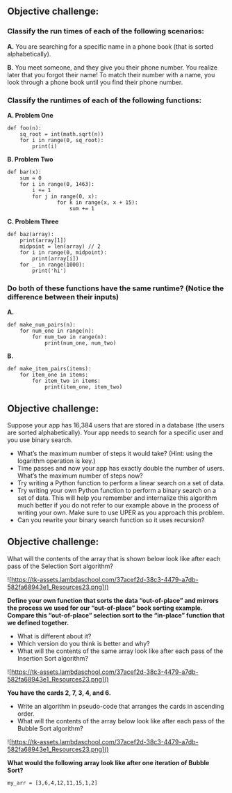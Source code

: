 ## Objective challenge:

### Classify the run times of each of the following scenarios:

**A.** You are searching for a specific name in a phone book (that is sorted alphabetically).

**B.** You meet someone, and they give you their phone number. You realize later that you forgot their name! To match their number with a name, you look through a phone book until you find their phone number.


### Classify the runtimes of each of the following functions:

**A. Problem One**
```
def foo(n):
    sq_root = int(math.sqrt(n))
    for i in range(0, sq_root):
        print(i)
```

**B. Problem Two**
```
def bar(x):
    sum = 0
    for i in range(0, 1463):
        i += 1
        for j in range(0, x):
                for k in range(x, x + 15):
                    sum += 1
```

**C. Problem Three**
```
def baz(array):
    print(array[1])
    midpoint = len(array) // 2
    for i in range(0, midpoint):
        print(array[i])
    for _ in range(1000):
        print('hi')
```

### Do both of these functions have the same runtime? (Notice the difference between their inputs)

**A.**
```
def make_num_pairs(n):
    for num_one in range(n):
        for num_two in range(n):
            print(num_one, num_two)
```

**B.**
```
def make_item_pairs(items):
    for item_one in items:
        for item_two in items:
            print(item_one, item_two)
```

## Objective challenge:

Suppose your app has 16,384 users that are stored in a database (the users are sorted alphabetically). Your app needs to search for a specific user and you use binary search.
- What’s the maximum number of steps it would take? (Hint: using the logarithm operation is key.)
- Time passes and now your app has exactly double the number of users. What’s the maximum number of steps now?
- Try writing a Python function to perform a linear search on a set of data.
- Try writing your own Python function to perform a binary search on a set of data. This will help you remember and internalize this algorithm much better if you do not refer to our example above in the process of writing your own. Make sure to use UPER as you approach this problem.
- Can you rewrite your binary search function so it uses recursion?


## Objective challenge:
What will the contents of the array that is shown below look like after each pass of the Selection Sort algorithm?

![https://tk-assets.lambdaschool.com/37acef2d-38c3-4479-a7db-582fa68943e1_Resources23.png]()

**Define your own function that sorts the data “out-of-place” and mirrors the process we used for our “out-of-place” book sorting example. Compare this “out-of-place” selection sort to the “in-place” function that we defined together.**
- What is different about it?
- Which version do you think is better and why?
- What will the contents of the same array look like after each pass of the Insertion Sort algorithm?

![https://tk-assets.lambdaschool.com/37acef2d-38c3-4479-a7db-582fa68943e1_Resources23.png]()


**You have the cards 2, 7, 3, 4, and 6.**
- Write an algorithm in pseudo-code that arranges the cards in ascending order.
- What will the contents of the array below look like after each pass of the Bubble Sort algorithm?

![https://tk-assets.lambdaschool.com/37acef2d-38c3-4479-a7db-582fa68943e1_Resources23.png]()


**What would the following array look like after one iteration of Bubble Sort?**

```my_arr = [3,6,4,12,11,15,1,2]```
